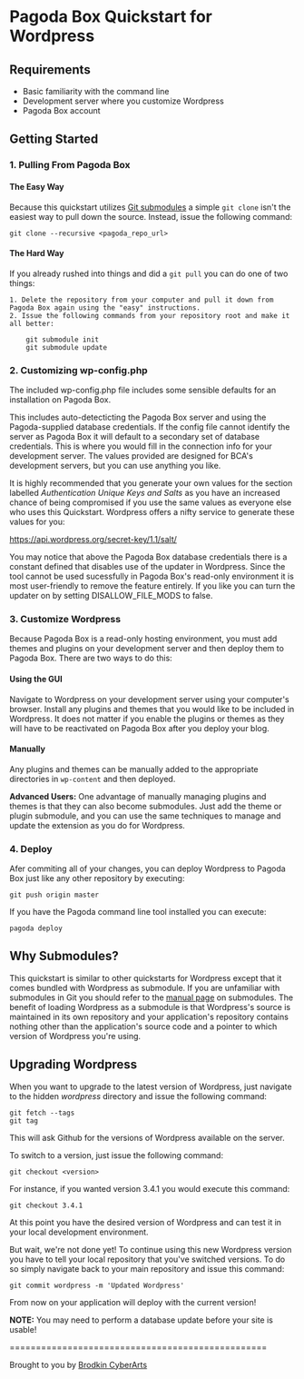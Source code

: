 # Pagoda Box Quickstart for Wordpress

## Requirements

* Basic familiarity with the command line
* Development server where you customize Wordpress
* Pagoda Box account

## Getting Started

### 1. Pulling From Pagoda Box

#### The Easy Way

Because this quickstart utilizes [Git submodules](http://www.kernel.org/pub/software/scm/git/docs/git-submodule.html) a simple `git clone` isn't the easiest way to pull down the source.  Instead, issue the following command:

    git clone --recursive <pagoda_repo_url>

#### The Hard Way

If you already rushed into things and did a `git pull` you can do one of two things:

    1. Delete the repository from your computer and pull it down from Pagoda Box again using the "easy" instructions.
    2. Issue the following commands from your repository root and make it all better:

        git submodule init
        git submodule update

### 2. Customizing wp-config.php

The included wp-config.php file includes some sensible defaults for an installation on Pagoda Box.

This includes auto-detecticting the Pagoda Box server and using the Pagoda-supplied database credentials.  If the config file cannot identify the server as Pagoda Box it will default to a secondary set of database credentials.  This is where you would fill in the connection info for your development server.  The values provided are designed for BCA's development servers, but you can use anything you like.

It is highly recommended that you generate your own values for the section labelled *Authentication Unique Keys and Salts* as you have an increased chance of being compromised if you use the same values as everyone else who uses this Quickstart.  Wordpress offers a nifty service to generate these values for you:

https://api.wordpress.org/secret-key/1.1/salt/

You may notice that above the Pagoda Box database credentials there is a constant defined that disables use of the updater in Wordpress.  Since the tool cannot be used sucessfully in Pagoda Box's read-only environment it is most user-friendly to remove the feature entirely.  If you like you can turn the updater on by setting DISALLOW_FILE_MODS to false.

### 3. Customize Wordpress

Because Pagoda Box is a read-only hosting environment, you must add themes and plugins on your development server and then deploy them to Pagoda Box.  There are two ways to do this:

#### Using the GUI

Navigate to Wordpress on your development server using your computer's browser.  Install any plugins and themes that you would like to be included in Wordpress.  It does not matter if you enable the plugins or themes as they will have to be reactivated on Pagoda Box after you deploy your blog.

#### Manually

Any plugins and themes can be manually added to the appropriate directories in `wp-content` and then deployed.

**Advanced Users:** One advantage of manually managing plugins and themes is that they can also become submodules.  Just add the theme or plugin submodule, and you can use the same techniques to manage and update the extension as you do for Wordpress.

### 4. Deploy

Afer commiting all of your changes, you can deploy Wordpress to Pagoda Box just like any other repository by executing:

    git push origin master

If you have the Pagoda command line tool installed you can execute:

    pagoda deploy

## Why Submodules?

This quickstart is similar to other quickstarts for Wordpress except that it comes bundled with Wordpress as submodule.  If you are unfamiliar with submodules in Git you should refer to the [manual page](http://www.kernel.org/pub/software/scm/git/docs/git-submodule.html) on submodules.  The benefit of loading Wordpress as a submodule is that Wordpress's source is maintained in its own repository and your application's repository contains nothing other than the application's source code and a pointer to which version of Wordpress you're using.

## Upgrading Wordpress

When you want to upgrade to the latest version of Wordpress, just navigate to the hidden *wordpress* directory and issue the following command:

    git fetch --tags
    git tag

This will ask Github for the versions of Wordpress available on the server.

To switch to a version, just issue the following command:

    git checkout <version>

For instance, if you wanted version 3.4.1 you would execute this command:

    git checkout 3.4.1

At this point you have the desired version of Wordpress and can test it in your local development environment.

But wait, we're not done yet! To continue using this new Wordpress version you have to tell your local repository that you've switched versions.  To do so simply navigate back to your main repository and issue this command:

    git commit wordpress -m 'Updated Wordpress'

From now on your application will deploy with the current version!

**NOTE:** You may need to perform a database update before your site is usable!

=================================================

Brought to you by [Brodkin CyberArts](http://brodkinca.com)